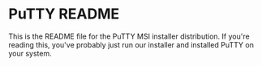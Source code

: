 PuTTY README
============

This is the README file for the PuTTY MSI installer distribution. If
you're reading this, you've probably just run our installer and
installed PuTTY on your system.
